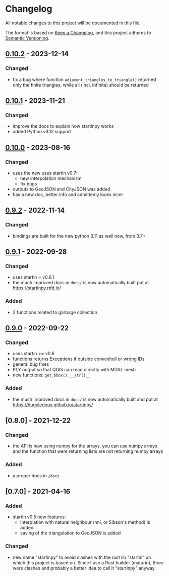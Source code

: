 

# Changelog

All notable changes to this project will be documented in this file.

The format is based on [Keep a Changelog](https://keepachangelog.com/en/1.0.0/),
and this project adheres to [Semantic Versioning](https://semver.org/spec/v2.0.0.html).

## [0.10.2] - 2023-12-14
### Changed
- fix a bug where function `adjacent_triangles_to_triangle()` returned only the finite triangles, while all (incl. infinite) should be returned

## [0.10.1] - 2023-11-21
### Changed
- improve the docs to explain how startinpy works
- added Python v3.12 support

## [0.10.0] - 2023-08-16
### Changed
- uses the new uses startin v0.7:
  - new interpolation mechanism
  - fix bugs
- outputs to GeoJSON and CityJSON was added
- has a new doc, better info and admittedly looks nicer


## [0.9.2] - 2022-11-14
### Changed
- bindings are built for the new python 3.11 as well now, from 3.7+

## [0.9.1] - 2022-09-28
### Changed
- uses startin = v0.6.1
- the much improved docs in `docs/` is now automatically built put at https://startinpy.rtfd.io/
### Added
- 2 functions related to garbage collection

## [0.9.0] - 2022-09-22
### Changed
- uses startin >= v0.6
- functions returns Exceptions if outside convexhull or wrong IDs
- general bug fixes
- PLY output so that QGIS can read directly with MDAL mesh
- new functions: `get_bbox()`, `__str()__`
### Added
- the much improved docs in `docs/` is now automatically built and put at https://hugoledoux.github.io/startinpy/


## [0.8.0] - 2021-12-22
### Changed
- the API is now using numpy for the arrays, you can use numpy arrays and the function that were returning lists are not returning numpy arrays
### Added
- a proper docs in `/docs`


## [0.7.0] - 2021-04-16
### Added
- startin v0.5 new features: 
  - interplation with natural neighbour (nni, or Sibson's method) is added. 
  - saving of the triangulation to GeoJSON is added
### Changed
- new name "startinpy" to avoid clashes with the rust lib "startin" on which this project is based on. Since I use a Rust builder (maturin), there were clashes and probably a better idea to call it "startinpy" anyway.


[0.10.2]: https://github.com/hugoledoux/startin/compare/0.10.1...0.10.2
[0.10.1]: https://github.com/hugoledoux/startin/compare/0.10.0...0.10.1
[0.10.0]: https://github.com/hugoledoux/startin/compare/0.9.2...0.10.0
[0.9.2]: https://github.com/hugoledoux/startin/compare/0.9.1...0.9.2
[0.9.1]: https://github.com/hugoledoux/startin/compare/0.9.0...0.9.1
[0.9.0]: https://github.com/hugoledoux/startin/compare/0.8.0...0.9.0
